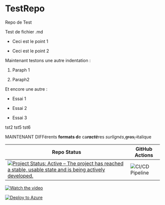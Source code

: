 # TestRepo
Repo de Test

Test de fichier .md

-   Ceci est le point 1

-   Ceci est le point 2

Maintenant testons une autre indentation :

1.  Paraph 1

2.  Paraph2

Et encore une autre :

-   Essai 1

-   Essai 2

-   Essai 3

tst2
tst5
tst6

MAINTENANT DIFFérents **formats d**e ca***ractè***res *surlignés*,~~gras, i~~talique

| Repo Status | GitHub Actions |
|-----------------|----------------|
[![Project Status: Active – The project has reached a stable, usable state and is being actively developed.](https://www.repostatus.org/badges/latest/active.svg)](https://www.repostatus.org/#active) | ![CI/CD Pipeline](https://github.com/cyrilGFI/AutomationAccount/workflows/CI/CD%20Pipeline/badge.svg)

[![Watch the video](/img/watchvideo.png)](http://ubuntu.r1chard.eu/videos/Git_Revenir_version_precedente.mp4)

[![Deploy to Azure](https://azuredeploy.net/deploybutton.png)](https://azuredeploy.net)
